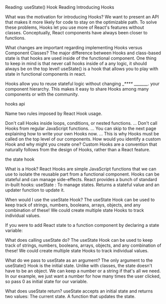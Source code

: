 Reading: useState() Hook
Reading
Introducing Hooks

What was the motivation for introducing Hooks? We want to present an API that makes it more likely for code to stay on the optimizable path. To solve these problems, Hooks let you use more of React's features without classes. Conceptually, React components have always been closer to functions.

What changes are important regarding implementing Hooks versus Component Classes? The major difference between Hooks and class-based state is that hooks are used inside of the functional component. One thing to keep in mind is that never call hooks inside of a any logic, it should always be on the top level! useState() is a hook that allows you to play with state in functional components in react.

Hooks allow you to reuse stateful logic without changing __****_ _______. your component hierarchy. This makes it easy to share Hooks among many components or with the community.

hooks api

Name two rules imposed by React Hook usage.

Don't call Hooks inside loops, conditions, or nested functions. ...
Don't call Hooks from regular JavaScript functions. ...
You can skip to the next page explaining how to write your own Hooks now. ...
This is why Hooks must be called on the top level of our components.
How would you identify a custom Hook and why might you create one? Custom Hooks are a convention that naturally follows from the design of Hooks, rather than a React feature.

the state hook

What is a Hook? React Hooks are simple JavaScript functions that we can use to isolate the reusable part from a functional component. Hooks can be stateful and can manage side-effects. React provides a bunch of standard in-built hooks: useState : To manage states. Returns a stateful value and an updater function to update it.

When would I use the useState Hook? The useState Hook can be used to keep track of strings, numbers, booleans, arrays, objects, and any combination of these! We could create multiple state Hooks to track individual values.

If you were to add React state to a function component by declaring a state variable:

What does calling useState do? The useState Hook can be used to keep track of strings, numbers, booleans, arrays, objects, and any combination of these! We could create multiple state Hooks to track individual values.

What do we pass to useState as an argument? The only argument to the useState() Hook is the initial state. Unlike with classes, the state doesn't have to be an object. We can keep a number or a string if that's all we need. In our example, we just want a number for how many times the user clicked, so pass 0 as initial state for our variable.

What does useState return? useState accepts an initial state and returns two values: The current state. A function that updates the state.
